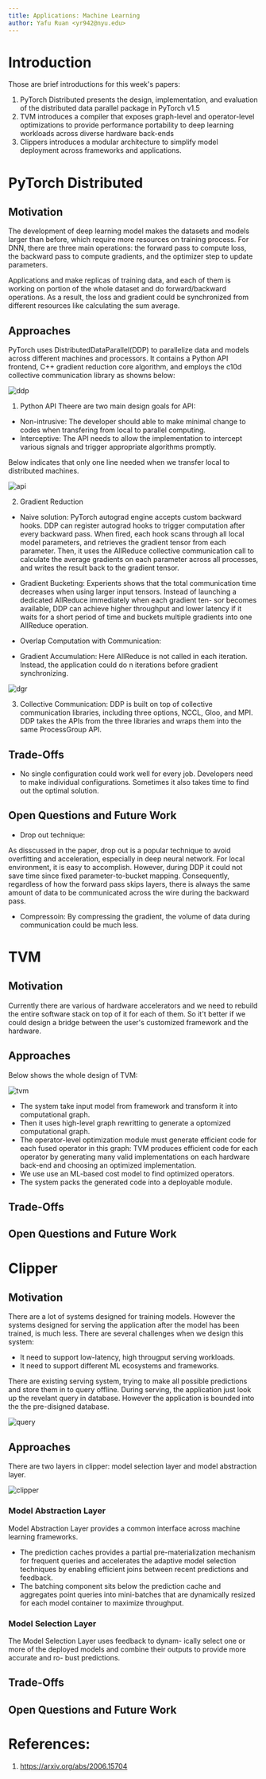 ```yaml
---
title: Applications: Machine Learning
author: Yafu Ruan <yr942@nyu.edu>
---
```


# Introduction
Those are brief introductions for this week's papers:
1. PyTorch Distributed presents the design, implementation, and evaluation of the distributed data parallel package in PyTorch v1.5
2. TVM introduces a compiler that exposes graph-level and operator-level optimizations to provide performance portability to deep learning workloads across diverse hardware back-ends
3. Clippers introduces a modular architecture to simplify model deployment across frameworks and applications.




# PyTorch Distributed
## Motivation
The development of deep learning model makes the datasets and models larger than before, which require more resources on training process. For DNN, there are three main operations: the forward pass to compute loss, the backward pass to compute gradients, and the optimizer step to update parameters.

Applications and make replicas of training data, and each of them is working on portion of the whole dataset and do forward/backward operations. As a result, the loss and gradient could be synchronized from different resources like calculating the sum average.

## Approaches

PyTorch uses DistributedDataParallel(DDP) to parallelize data and models across different machines and processors. It contains a Python API frontend, C++ gradient reduction core algorithm, and employs the c10d collective communication library as showns below:

![ddp](images/ddp.png)

1. Python API
Theere are two main design goals for API:
- Non-intrusive: The developer should able to make minimal change to codes when transfering from local to parallel computing.
- Interceptive: The API needs to allow the implementation to intercept various signals and trigger appropriate algorithms promptly.

Below indicates that only one line needed when we transfer local to distributed machines.

![api](images/api.png)

2. Gradient Reduction

- Naive solution: PyTorch autograd engine accepts custom backward hooks. DDP can register autograd hooks to trigger computation after every backward pass. When fired, each hook scans through all local model parameters, and retrieves the gradient tensor from each parameter. Then, it uses the AllReduce collective communication call to calculate the average gradients on each parameter across all processes, and writes the result back to the gradient tensor.

- Gradient Bucketing: Experients shows that the total communication time decreases when using larger input tensors. Instead of launching a dedicated AllReduce immediately when each gradient ten- sor becomes available, DDP can achieve higher throughput and lower latency if it waits for a short period of time and buckets multiple gradients into one AllReduce operation.

- Overlap Computation with Communication: 

- Gradient Accumulation: Here AllReduce is not called in each iteration. Instead, the application could do n iterations before gradient synchronizing.

![dgr](images/dgr.png)

3. Collective Communication: DDP is built on top of collective communication libraries, including three options, NCCL, Gloo, and MPI. DDP takes the APIs from the three libraries and wraps them into the same ProcessGroup API.





## Trade-Offs

- No single configuration could work well for every job. Developers need to make individual configurations. Sometimes it also takes time to find out the optimal solution.


## Open Questions and Future Work

- Drop out technique:

As disscussed in the paper, drop out is a popular technique to avoid overfitting and acceleration, especially in deep neural network. For local environment, it is easy to accomplish. However, during DDP it could not save time since fixed parameter-to-bucket mapping. Consequently, regardless of how the forward pass skips layers, there is always the same amount of data to be communicated across the wire during the backward pass.

- Compressoin: By compressing the gradient, the volume of data during communication could be much less.



# TVM
## Motivation

Currently there are various of hardware accelerators and we need to rebuild the entire software stack on top of it for each of them. So it't better if we could design a bridge between the user's customized framework and the hardware.

## Approaches

Below shows the whole design of TVM:

![tvm](images/tvm.png)

- The system take input model from framework and transform it into computational graph.
- Then it uses high-level graph rewritting to generate a optomized computational graph.
- The operator-level optimization module must generate efficient code for each fused operator in this graph: TVM produces efficient code for each operator by generating many valid implementations on each hardware back-end and choosing an optimized implementation.
- We use use an ML-based cost model to find optimized operators.
- The system packs the generated code into a deployable module.

## Trade-Offs

## Open Questions and Future Work



# Clipper
## Motivation

There are a lot of systems designed for training models. However the systems designed for serving the application after the model has been trained, is much less. There are several challenges when we design this system:
- It need to support low-latency, high througput serving workloads.
- It need to support different ML ecosystems and frameworks.

There are existing serving system, trying to make all possible predictions and store them in to query offline. During serving, the application just look up the revelant query in database. However the application is bounded into the the pre-disigned database.

![query](images/query.png)

## Approaches

There are two layers in clipper: model selection layer and model abstraction layer.

![clipper](images/clipper.png)

### Model Abstraction Layer

Model Abstraction Layer provides a common interface across machine learning frameworks. 
- The prediction caches provides a partial pre-materialization mechanism for frequent queries and accelerates the adaptive model selection techniques  by enabling efficient joins between recent predictions and feedback.
- The batching component sits below the prediction cache and aggregates point queries into mini-batches that are dynamically resized for each model container to maximize throughput.

### Model Selection Layer

The Model Selection Layer uses feedback to dynam- ically select one or more of the deployed models and combine their outputs to provide more accurate and ro- bust predictions.


## Trade-Offs

## Open Questions and Future Work

# References:
1. https://arxiv.org/abs/2006.15704



